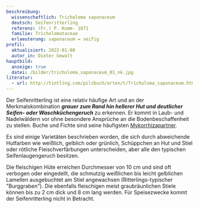 ```yaml
---
beschreibung:
  wissenschaftlich: Tricholoma saponaceum
  deutsch: Seifenritterling
  referenz: (Fr.) P. Kumm- 1871
  familie: Tricholomataceae
  erlaeuterung: saponaceum = seifig
profil:
  aktualisiert: 2022-01-08
  autor_in: Dieter Gewalt
hauptbild:
  anzeige: true
  datei: /bilder/tricholoma_saponaceum_01_nk.jpg
literatur:
  - url: http://tintling.com/pilzbuch/arten/t/Tricholoma_saponaceum.html
---
```

Der Seifenritterling ist eine relativ häufige Art und an der Merkmalskombination ***grauer zum Rand hin hellerer Hut und deutlicher Seifen- oder Waschküchengeruch*** zu erkennen. Er kommt in Laub- und Nadelwäldern vor ohne besondere Ansprüche an die Bodenbeschaffenheit zu stellen. Buche und Fichte sind seine häufigsten [Mykorrhizapartner](Mykorrhiza "Glossar").

Es sind einige Varietäten beschrieben worden, die sich durch abweichende Hutfarben wie weißlich, gelblich oder grünlich, Schüppchen an Hut und Stiel oder rötliche Fleischverfärbungen unterscheiden, aber alle den typischen Seifenlaugengeruch besitzen.

Die fleischigen Hüte erreichen Durchmesser von 10 cm und sind oft verbogen oder eingedellt, die schmutzig weißlichen bis leicht gelblichen Lamellen ausgebuchtet am Stiel angewachsen (Ritterlings-typischer "Burggraben"). Die ebenfalls fleischigen meist graubräunlichen Stiele können bis zu 2 cm dick und 8 cm lang werden. Für Speisezwecke kommt der Seifenritterling nicht in Betracht.
